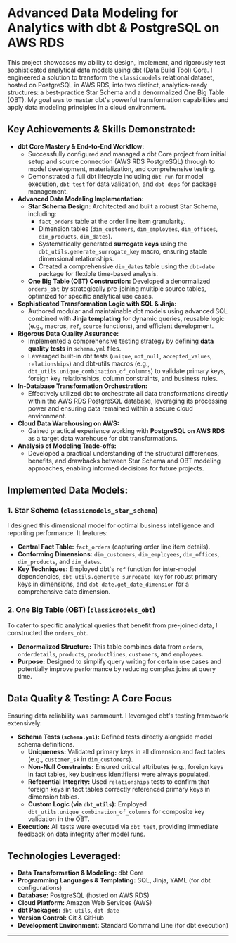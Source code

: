 # Advanced Data Modeling for Analytics with dbt & PostgreSQL on AWS RDS

This project showcases my ability to design, implement, and rigorously test sophisticated analytical data models using dbt (Data Build Tool) Core. I engineered a solution to transform the `classicmodels` relational dataset, hosted on PostgreSQL in AWS RDS, into two distinct, analytics-ready structures: a best-practice Star Schema and a denormalized One Big Table (OBT). My goal was to master dbt's powerful transformation capabilities and apply data modeling principles in a cloud environment.

## Key Achievements & Skills Demonstrated:

* **dbt Core Mastery & End-to-End Workflow:**
    * Successfully configured and managed a dbt Core project from initial setup and source connection (AWS RDS PostgreSQL) through to model development, materialization, and comprehensive testing.
    * Demonstrated a full dbt lifecycle including `dbt run` for model execution, `dbt test` for data validation, and `dbt deps` for package management.
* **Advanced Data Modeling Implementation:**
    * **Star Schema Design:** Architected and built a robust Star Schema, including:
        * `fact_orders` table at the order line item granularity.
        * Dimension tables (`dim_customers`, `dim_employees`, `dim_offices`, `dim_products`, `dim_dates`).
        * Systematically generated **surrogate keys** using the `dbt_utils.generate_surrogate_key` macro, ensuring stable dimensional relationships.
        * Created a comprehensive `dim_dates` table using the `dbt-date` package for flexible time-based analysis.
    * **One Big Table (OBT) Construction:** Developed a denormalized `orders_obt` by strategically pre-joining multiple source tables, optimized for specific analytical use cases.
* **Sophisticated Transformation Logic with SQL & Jinja:**
    * Authored modular and maintainable dbt models using advanced SQL combined with **Jinja templating** for dynamic queries, reusable logic (e.g., macros, `ref`, `source` functions), and efficient development.
* **Rigorous Data Quality Assurance:**
    * Implemented a comprehensive testing strategy by defining **data quality tests** in `schema.yml` files.
    * Leveraged built-in dbt tests (`unique`, `not_null`, `accepted_values`, `relationships`) and dbt-utils macros (e.g., `dbt_utils.unique_combination_of_columns`) to validate primary keys, foreign key relationships, column constraints, and business rules.
* **In-Database Transformation Orchestration:**
    * Effectively utilized dbt to orchestrate all data transformations directly within the AWS RDS PostgreSQL database, leveraging its processing power and ensuring data remained within a secure cloud environment.
* **Cloud Data Warehousing on AWS:**
    * Gained practical experience working with **PostgreSQL on AWS RDS** as a target data warehouse for dbt transformations.
* **Analysis of Modeling Trade-offs:**
    * Developed a practical understanding of the structural differences, benefits, and drawbacks between Star Schema and OBT modeling approaches, enabling informed decisions for future projects.

## Implemented Data Models:

### 1. Star Schema (`classicmodels_star_schema`)

I designed this dimensional model for optimal business intelligence and reporting performance. It features:
* **Central Fact Table:** `fact_orders` (capturing order line item details).
* **Conforming Dimensions:** `dim_customers`, `dim_employees`, `dim_offices`, `dim_products`, and `dim_dates`.
* **Key Techniques:** Employed dbt's `ref` function for inter-model dependencies, `dbt_utils.generate_surrogate_key` for robust primary keys in dimensions, and `dbt-date.get_date_dimension` for a comprehensive date dimension.

### 2. One Big Table (OBT) (`classicmodels_obt`)

To cater to specific analytical queries that benefit from pre-joined data, I constructed the `orders_obt`.
* **Denormalized Structure:** This table combines data from `orders`, `orderdetails`, `products`, `productlines`, `customers`, and `employees`.
* **Purpose:** Designed to simplify query writing for certain use cases and potentially improve performance by reducing complex joins at query time.

## Data Quality & Testing: A Core Focus

Ensuring data reliability was paramount. I leveraged dbt's testing framework extensively:
* **Schema Tests (`schema.yml`):** Defined tests directly alongside model schema definitions.
    * **Uniqueness:** Validated primary keys in all dimension and fact tables (e.g., `customer_sk` in `dim_customers`).
    * **Non-Null Constraints:** Ensured critical attributes (e.g., foreign keys in fact tables, key business identifiers) were always populated.
    * **Referential Integrity:** Used `relationships` tests to confirm that foreign keys in fact tables correctly referenced primary keys in dimension tables.
    * **Custom Logic (via `dbt_utils`):** Employed `dbt_utils.unique_combination_of_columns` for composite key validation in the OBT.
* **Execution:** All tests were executed via `dbt test`, providing immediate feedback on data integrity after model runs.

## Technologies Leveraged:

* **Data Transformation & Modeling:** dbt Core
* **Programming Languages & Templating:** SQL, Jinja, YAML (for dbt configurations)
* **Database:** PostgreSQL (hosted on AWS RDS)
* **Cloud Platform:** Amazon Web Services (AWS)
* **dbt Packages:** `dbt-utils`, `dbt-date`
* **Version Control:** Git & GitHub
* **Development Environment:** Standard Command Line (for dbt execution)

---
